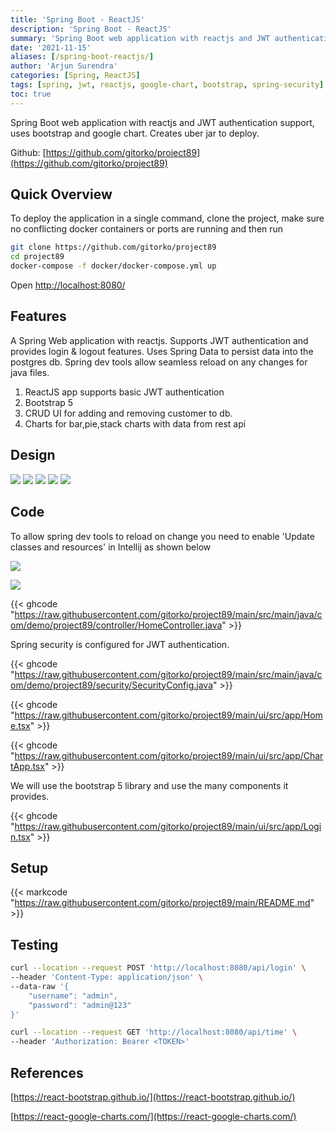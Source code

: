 ```yaml
---
title: 'Spring Boot - ReactJS'
description: 'Spring Boot - ReactJS'
summary: 'Spring Boot web application with reactjs and JWT authentication support, uses bootstrap and google chart.'
date: '2021-11-15'
aliases: [/spring-boot-reactjs/]
author: 'Arjun Surendra'
categories: [Spring, ReactJS]
tags: [spring, jwt, reactjs, google-chart, bootstrap, spring-security]
toc: true
---
```


Spring Boot web application with reactjs and JWT authentication support, uses bootstrap and google chart. 
Creates uber jar to deploy.

Github: [https://github.com/gitorko/project89](https://github.com/gitorko/project89)

## Quick Overview

To deploy the application in a single command, clone the project, make sure no conflicting docker containers or ports are running and then run

```bash
git clone https://github.com/gitorko/project89
cd project89
docker-compose -f docker/docker-compose.yml up 
```

Open [http://localhost:8080/](http://localhost:8080/)

## Features

A Spring Web application with reactjs. Supports JWT authentication and provides login & logout features.
Uses Spring Data to persist data into the postgres db. Spring dev tools allow seamless reload on any changes for java files.

1. ReactJS app supports basic JWT authentication
2. Bootstrap 5
3. CRUD UI for adding and removing customer to db.
4. Charts for bar,pie,stack charts with data from rest api

## Design

![](img03.png)
![](img04.png)
![](img05.png)
![](img06.png)
![](img07.png)

## Code

To allow spring dev tools to reload on change you need to enable 'Update classes and resources' in Intellij as shown below

![](img01.png)

![](img02.png)

{{< ghcode "https://raw.githubusercontent.com/gitorko/project89/main/src/main/java/com/demo/project89/controller/HomeController.java" >}}

Spring security is configured for JWT authentication.

{{< ghcode "https://raw.githubusercontent.com/gitorko/project89/main/src/main/java/com/demo/project89/security/SecurityConfig.java" >}}

{{< ghcode "https://raw.githubusercontent.com/gitorko/project89/main/ui/src/app/Home.tsx" >}}

{{< ghcode "https://raw.githubusercontent.com/gitorko/project89/main/ui/src/app/ChartApp.tsx" >}}

We will use the bootstrap 5 library and use the many components it provides.

{{< ghcode "https://raw.githubusercontent.com/gitorko/project89/main/ui/src/app/Login.tsx" >}}

## Setup

{{< markcode "https://raw.githubusercontent.com/gitorko/project89/main/README.md" >}}

## Testing

```bash
curl --location --request POST 'http://localhost:8080/api/login' \
--header 'Content-Type: application/json' \
--data-raw '{
    "username": "admin",
    "password": "admin@123"
}'
```

```bash
curl --location --request GET 'http://localhost:8080/api/time' \
--header 'Authorization: Bearer <TOKEN>'
```

## References

[https://react-bootstrap.github.io/](https://react-bootstrap.github.io/)

[https://react-google-charts.com/](https://react-google-charts.com/)
